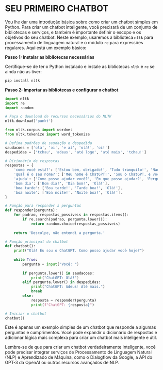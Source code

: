 # SEU PRIMEIRO CHATBOT
Vou lhe dar uma introdução básica sobre como criar um chatbot simples em Python. Para criar um chatbot inteligente, você precisará de um conjunto de bibliotecas e serviços, e também é importante definir o escopo e os objetivos do seu chatbot. Neste exemplo, usaremos a biblioteca `nltk` para processamento de linguagem natural e o módulo `re` para expressões regulares. Aqui está um exemplo básico:

**Passo 1: Instalar as bibliotecas necessárias**

Certifique-se de ter o Python instalado e instale as bibliotecas `nltk` e `re` se ainda não as tiver:

```bash
pip install nltk
```

**Passo 2: Importar as bibliotecas e configurar o chatbot**

```python
import nltk
import re
import random

# Faça o download de recursos necessários do NLTK
nltk.download('punkt')

from nltk.corpus import wordnet
from nltk.tokenize import word_tokenize

# Defina padrões de saudação e despedida
saudacoes = ['olá', 'oi', 'e aí', 'olá!', 'oi!']
despedidas = ['tchau', 'adeus', 'até logo', 'até mais', 'tchau!']

# Dicionário de respostas
respostas = {
    'como você está?': ['Estou bem, obrigado!', 'Tudo tranquilo!', 'Nada mal, e você?'],
    'qual é o seu nome?': ['Meu nome é ChatGPT!', 'Sou o ChatGPT, e você?'],
    'ajuda': ['Como posso ajudar você?', 'Em que posso ajudar?', 'Pergunte-me qualquer coisa.'],
    'bom dia': ['Bom dia!', 'Dia bom!', 'Olá!'],
    'boa tarde': ['Boa tarde!', 'Tarde boa!', 'Olá!'],
    'boa noite': ['Boa noite!', 'Noite boa!', 'Olá!'],
}

# Função para responder a perguntas
def responder(pergunta):
    for padrao, respostas_possiveis in respostas.items():
        if re.search(padrao, pergunta.lower()):
            return random.choice(respostas_possiveis)
    
    return 'Desculpe, não entendi a pergunta.'

# Função principal do chatbot
def chatbot():
    print("Olá! Eu sou o ChatGPT. Como posso ajudar você hoje?")
    
    while True:
        pergunta = input("Você: ")
        
        if pergunta.lower() in saudacoes:
            print("ChatGPT: Olá!")
        elif pergunta.lower() in despedidas:
            print("ChatGPT: Adeus! Até mais.")
            break
        else:
            resposta = responder(pergunta)
            print(f"ChatGPT: {resposta}")

# Iniciar o chatbot
chatbot()
```

Este é apenas um exemplo simples de um chatbot que responde a algumas perguntas e cumprimentos. Você pode expandir o dicionário de respostas e adicionar lógica mais complexa para criar um chatbot mais inteligente e útil.

Lembre-se de que para criar um chatbot verdadeiramente inteligente, você pode precisar integrar serviços de Processamento de Linguagem Natural (NLP) e Aprendizado de Máquina, como o Dialogflow da Google, a API do GPT-3 da OpenAI ou outros recursos avançados de NLP.